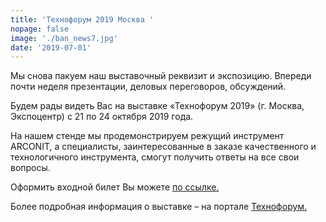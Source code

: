 ```yaml
---
title: 'Технофорум 2019 Москва '
nopage: false
image: './ban_news7.jpg'
date: '2019-07-01'
---
```

Мы снова пакуем наш выставочный реквизит и экспозицию. Впереди почти неделя презентации, деловых переговоров, обсуждений.

Будем рады видеть Вас на выставке «Технофорум 2019» (г. Москва, Экспоцентр) с 21 по 24 октября 2019 года.

На нашем стенде мы продемонстрируем режущий инструмент ARCONIT, а специалисты,  заинтересованные в заказе качественного и технологичного инструмента, смогут получить ответы на все свои вопросы.

Оформить входной билет Вы можете [по ссылке.](https://www.technoforum-expo.ru/ru/visitors/ticket/)

Более подробная информация о выставке – на портале [ Технофорум. ](https://www.technoforum-expo.ru/ru/)
